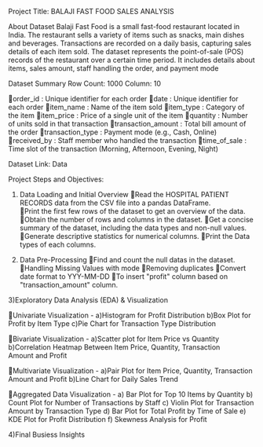 Project Title: BALAJI FAST FOOD SALES ANALYSIS

About Dataset
Balaji Fast Food is a small fast-food restaurant located in India. The restaurant sells a variety of items such as snacks, main dishes and beverages. Transactions are recorded on a daily basis, capturing sales details of each item sold.
The dataset represents the point-of-sale (POS) records of the restaurant over a certain time period. It includes details about items, sales amount, staff handling the order, and payment mode

Dataset Summary
Row Count: 1000
Column: 10

order_id : Unique identifier for each order
date : Unique identifier for each order
item_name : Name of the item sold
item_type  : Category of the item
item_price  : Price of a single unit of the item
quantity  : Number of units sold in that transaction
transaction_amount  : Total bill amount of the order
transaction_type  : Payment mode (e.g., Cash, Online)
received_by  : Staff member who handled the transaction
time_of_sale : Time slot of the transaction (Morning, Afternoon, Evening, Night)

Dataset Link: 
Data

Project Steps and Objectives: 

1) Data Loading and Initial Overview
Read the HOSPITAL PATIENT RECORDS data from the CSV file into a pandas DataFrame.                   
Print the first few rows of the dataset to get an overview of the data. 
Obtain the number of rows and columns in the dataset. 
Get a concise summary of the dataset, including the data types and non-null values. 
Generate descriptive statistics for numerical columns. 
Print the Data types of each columns.

2) Data Pre-Processing
Find and count the null datas in the dataset.
Handling Missing Values with mode
Removing duplicates
Convert date format to YYY-MM-DD
To insert "profit" column based on "transaction_amount" column. 

3)Exploratory Data Analysis (EDA) & Visualization

Univariate Visualization - 
a)Histogram for Profit Distribution
b)Box Plot for Profit by Item Type
c)Pie Chart for Transaction Type Distribution

Bivariate Visualization - 
a)Scatter plot for Item Price vs Quantity
b)Correlation Heatmap Between Item Price, Quantity, Transaction Amount and Profit

Multivariate Visualization - 
a)Pair Plot for Item Price, Quantity, Transaction Amount and Profit
b)Line Chart for Daily Sales Trend

Aggregated Data Visualization - 
a) Bar Plot for Top 10 Items by Quantity
b) Count Plot for Number of Transactions by Staff
c)  Violin Plot for Transaction Amount by Transaction Type
d) Bar Plot for Total Profit by Time of Sale
e) KDE Plot for Profit Distribution
f)  Skewness Analysis for Profit

4)Final Busiess Insights
